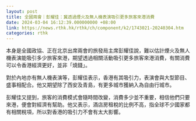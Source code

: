 ```yaml
---
layout: post
title: 全國兩會｜彭耀佳：冀透過煙火及無人機表演吸引更多旅客來港消費
date: 2024-03-04 16:12:39.000000000 +08:00
link: https://news.rthk.hk/rthk/ch/component/k2/1743021-20240304.htm
categories: rthk
---
```


本身是全國政協、正在北京出席兩會的旅發局主席彭耀佳說，難以估計煙火及無人機表演能吸引多少旅客來港，期望透過相關活動吸引更多旅客來港消費，有關消費可以令香港經濟更好，並非「燒錢」。

對於內地亦有無人機表演等，彭耀佳表示，香港有其吸引力，表演會與大型節目、盛事相配合。他又期望除了西安及青島，有更多城市獲納入為自由行城市。

彭耀佳又提到，旅客的消費模式會隨時間改變，消費多少並不重要，相信他們只要來港，便會對經濟有幫助。他又表示，酒店房租稅的比例不高，指全球不少國家都有相關稅項，所以對香港的吸引力不會有太大影響。
